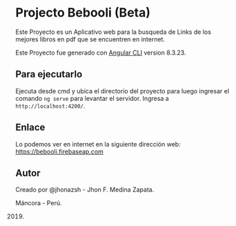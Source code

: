 # Projecto Bebooli (Beta)

Este Proyecto es un Aplicativo web para la busqueda de Links de los mejores libros en pdf que se encuentren en internet.

Este Proyecto fue generado con [Angular CLI](https://github.com/angular/angular-cli) version 8.3.23.

## Para ejecutarlo 

Ejecuta desde cmd y ubica el directorio del proyecto para luego ingresar el comando `ng serve` para levantar el servidor. Ingresa a `http://localhost:4200/`.

## Enlace

Lo podemos ver en internet en la siguiente dirección web: https://bebooli.firebaseap.com

## Autor

Creado por @jhonazsh - Jhon F. Medina Zapata.

Máncora - Perú.

2019.
